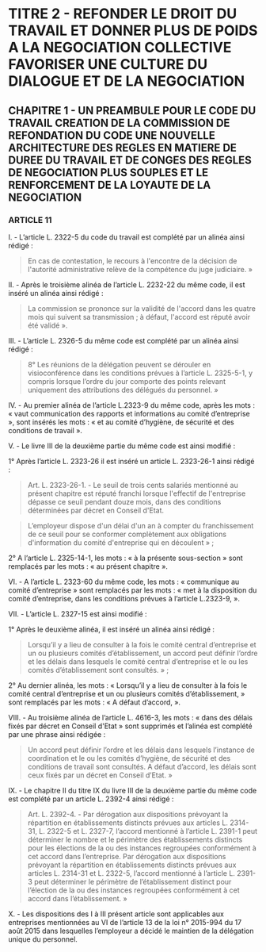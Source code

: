 # TITRE 2 - REFONDER LE DROIT DU TRAVAIL ET DONNER PLUS DE POIDS A LA NEGOCIATION COLLECTIVE FAVORISER UNE CULTURE DU DIALOGUE ET DE LA NEGOCIATION 

## CHAPITRE 1 - UN PREAMBULE POUR LE CODE DU TRAVAIL CREATION DE LA COMMISSION DE REFONDATION DU CODE UNE NOUVELLE ARCHITECTURE DES REGLES EN MATIERE DE DUREE DU TRAVAIL ET DE CONGES  DES REGLES DE NEGOCIATION PLUS SOUPLES ET LE RENFORCEMENT DE LA LOYAUTE DE LA NEGOCIATION  

### ARTICLE 11


I. - L’article L. 2322-5 du code du travail est complété par un alinéa ainsi rédigé :

> En cas de contestation, le recours à l'encontre de la décision de l'autorité administrative
relève de la compétence du juge judiciaire. »

II. - Après le troisième alinéa de l’article L. 2232-22 du même code, il est inséré un alinéa
ainsi rédigé :

> La commission se prononce sur la validité de l'accord dans les quatre mois qui suivent
sa transmission ; à défaut, l'accord est réputé avoir été validé ».

III. - L’article L. 2326-5 du même code est complété par un alinéa ainsi rédigé :

> 8° Les réunions de la délégation peuvent se dérouler en visioconférence dans les
conditions prévues à l’article L. 2325-5-1, y compris lorsque l’ordre du jour comporte des points
relevant uniquement des attributions des délégués du personnel. »

IV. - Au premier alinéa de l’article L.2323-9 du même code, après les mots : « vaut
communication des rapports et informations au comité d’entreprise », sont insérés les mots : « et
au comité d’hygiène, de sécurité et des conditions de travail ».



V. - Le livre III de la deuxième partie du même code est ainsi modifié :

1° Après l’article L. 2323-26 il est inséré un article L. 2323-26-1 ainsi rédigé :

> Art. L. 2323-26-1. - Le seuil de trois cents salariés mentionné au présent chapitre est
réputé franchi lorsque l'effectif de l'entreprise dépasse ce seuil pendant douze mois, dans des
conditions déterminées par décret en Conseil d'Etat.

> L’employeur dispose d'un délai d'un an à compter du franchissement de ce seuil pour se
conformer complètement aux obligations d'information du comité d'entreprise qui en
découlent » ;

2° A l’article L. 2325-14-1, les mots : « à la présente sous-section » sont remplacés par
les mots : « au présent chapitre ».

VI. - A l’article L. 2323-60 du même code, les mots : « communique au comité
d’entreprise » sont remplacés par les mots : « met à la disposition du comité d’entreprise, dans
les conditions prévues à l’article L.2323-9, ».

VII. - L’article L. 2327-15 est ainsi modifié :

1° Après le deuxième alinéa, il est inséré un alinéa ainsi rédigé :

> Lorsqu’il y a lieu de consulter à la fois le comité central d’entreprise et un ou plusieurs
comités d’établissement, un accord peut définir l’ordre et les délais dans lesquels le comité
central d’entreprise et le ou les comités d’établissement sont consultés. » ;

2° Au dernier alinéa, les mots : « Lorsqu’il y a lieu de consulter à la fois le comité central
d’entreprise et un ou plusieurs comités d’établissement, » sont remplacés par les mots : « A
défaut d’accord, ».

VIII. - Au troisième alinéa de l’article L. 4616-3, les mots : « dans des délais fixés par
décret en Conseil d'Etat » sont supprimés et l’alinéa est complété par une phrase ainsi rédigée :

> Un accord peut définir l’ordre et les délais dans lesquels l’instance de coordination et le ou les
comités d’hygiène, de sécurité et des conditions de travail sont consultés. A défaut d’accord, les
délais sont ceux fixés par un décret en Conseil d’Etat. »

IX. - Le chapitre II du titre IX du livre III de la deuxième partie du même code est
complété par un article L. 2392-4 ainsi rédigé :

> Art. L. 2392-4. - Par dérogation aux dispositions prévoyant la répartition en
établissements distincts prévues aux articles L. 2314-31, L. 2322-5 et L. 2327-7, l’accord
mentionné à l’article L. 2391-1 peut déterminer le nombre et le périmètre des établissements
distincts pour les élections de la ou des instances regroupées conformément à cet accord dans
l’entreprise. Par dérogation aux dispositions prévoyant la répartition en établissements distincts
prévues aux articles L. 2314-31 et L. 2322-5, l’accord mentionné à l’article L. 2391-3 peut
déterminer le périmètre de l’établissement distinct pour l’élection de la ou des instances
regroupées conformément à cet accord dans l’établissement. »



X. - Les dispositions des I à III présent article sont applicables aux entreprises
mentionnées au VI de l’article 13 de la loi n° 2015-994 du 17 août 2015 dans lesquelles
l’employeur a décidé le maintien de la délégation unique du personnel.
